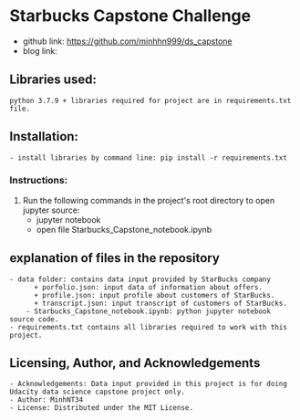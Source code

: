 # Starbucks Capstone Challenge
- github link: https://github.com/minhhn999/ds_capstone
- blog link: 

## Libraries used:
    python 3.7.9 + libraries required for project are in requirements.txt file.

## Installation:
    - install libraries by command line: pip install -r requirements.txt
	
### Instructions:
1. Run the following commands in the project's root directory to open jupyter source:
	  - jupyter notebook
    - open file Starbucks_Capstone_notebook.ipynb

## explanation of files in the repository
    - data folder: contains data input provided by StarBucks company
		  + porfolio.json: input data of information about offers.
		  + profile.json: input profile about customers of StarBucks.
		  + transcript.json: input transcript of customers of StarBucks.
		- Starbucks_Capstone_notebook.ipynb: python jupyter notebook source code.
    - requirements.txt contains all libraries required to work with this project.

## Licensing, Author, and Acknowledgements
    - Acknowledgements: Data input provided in this project is for doing Udacity data science capstone project only.
    - Author: MinhNT34
    - License: Distributed under the MIT License.